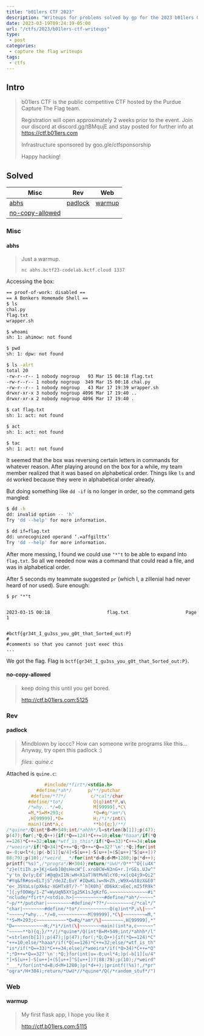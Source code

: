 ```yaml
---
title: "b01lers CTF 2023"
description: "Writeups for problems solved by gp for the 2023 b01lers CTF competition."
date: 2023-03-19T09:24:19-05:00
url: "/ctfs/2023/b01lers-ctf-writeups"
type:
 - post
categories:
 - capture the flag writeups
tags:
 - ctfs
---
```


## Intro

> b01lers CTF is the public competitive CTF hosted by the Purdue Capture The
> Flag team.
>
> Registration will open approximately 2 weeks prior to the event. Join our
> discord at discord.gg/tBMqujE and stay posted for further info at
> https://ctf.b01lers.com
>
> Infrastructure sponsored by goo.gle/ctfsponsorship
>
> Happy hacking!

## Solved

| Misc                                | Rev                 | Web               |
| ----------------------------------- | ------------------- | ----              |
| [abhs](abhs)                        | [padlock](#padlock) | [warmup](#warmup) |
| [no-copy-allowed](#no-copy-allowed) |                     |                   |

### Misc

#### abhs

> Just a warmup.
>
> `nc abhs.bctf23-codelab.kctf.cloud 1337`

Accessing the box:

```bash
== proof-of-work: disabled ==
== A Bonkers Homemade Shell ==
$ ls
chal.py
flag.txt
wrapper.sh

$ whoami
sh: 1: ahimow: not found

$ pwd
sh: 1: dpw: not found

$ ls -alrt
total 20
-rw-r--r-- 1 nobody nogroup   93 Mar 15 00:18 flag.txt
-rw-r--r-- 1 nobody nogroup  349 Mar 15 00:18 chal.py
-rw-r--r-- 1 nobody nogroup   43 Mar 17 19:39 wrapper.sh
drwxr-xr-x 3 nobody nogroup 4096 Mar 17 19:40 ..
drwxr-xr-x 2 nobody nogroup 4096 Mar 17 19:40 .

$ cat flag.txt
sh: 1: act: not found

$ act
sh: 1: act: not found

$ tac
sh: 1: act: not found
```

It seemed that the box was reversing certain letters in commands for
whatever reason. After playing around on the box for a while, my team
member realized that it was based on alphabetical order. Things like
`ls` and `dd` worked because they were in alphabetical order already.

But doing something like `dd -if` is no longer in order, so the command
gets mangled:

```bash
$ dd -h
dd: invalid option -- 'h'
Try 'dd --help' for more information.

$ dd if=flag.txt
dd: unrecognized operand ‘.=affgilttx’
Try 'dd --help' for more information.
```

After more messing, I found we could use `"*"t` to be able to expand
into `flag.txt`. So all we needed now was a command that could
read a file, and was in alphabetical order.

After 5 seconds my teammate suggested `pr` (which I, a zillenial had
never heard of nor used). Sure enough:

```
$ pr "*"t


2023-03-15 00:18                     flag.txt                     Page 1


#bctf{gr34t_I_gu3ss_you_g0t_that_5orted_out:P}
#
#comments so that you cannot just exec this
...
```

We got the flag. Flag is `bctf{gr34t_I_gu3ss_you_g0t_that_5orted_out:P}`.

#### no-copy-allowed

> keep doing this until you get bored.
>
> http://ctf.b01lers.com:5125

### Rev

#### padlock

> Mindblown by ioccc? How can someone write programs like this... Anyway, try open this padlock :)
>
> _files: quine.c_

Attached is `quine.c`:

```c
              #include/*firt*/<stdio.h>
           #define/*ah*/      p/**/putchar
         #define/*??*/         c/*cal*/char
        #define/*to*/           Q(q)int*P,u\
        /*why...*/=0,           M[99999],*C\
        =M,*S=M+293;c           *Q=#q/*am*/\
        ,H[99999],*D=           H;/*i*/int(\
        main)(int*a,c           **b){q;}/**/
/*quine*/Q(int*B=M+549;int/*ahhh*/l=strlen(b[1]);p(47);
p(47);for(;*Q;Q++){if(*Q==124)*C++=10;else/*haaa*/if(*Q
==126)*C++=32;else/*wtf_is_this*/if(*Q==33)*C++=34;else
/*woeira*/if(*Q>34)*C++=*Q;*D++=*Q==32?'\n':*Q;}for(int
u=-0;u<l*4;)p(-b[1][u/4]+S[u++]-S[u++]+(S[u++]^S[u++])?
88:79);p(10);/*weird___*/for(int*d=B;d<M+1280;)p(*d++);
printf("%s)",/*progra*/H+304);return/*UwU*/0**"^O{(u4X"
"z}e(tiIh.p+}Kj<&eb]0@sHecW^[.xroBCW=N3nG+r.]rGEs.UJw^"
"y'tn_Qv(y;Ed')#@q@xI1N:wH<X1aT)NtMvNlcY0;+x[cQ4j9>Qi2"
"#Yq&fR#os=ELTjS^/deJZ;EuY`#IQwKL)w<N<Zh,;W9X=&t0zX&E0"
"e<_3SVaLs(pXk6z-XGHTx8T/?-^`h[K0h}`dD6kX:vEeC,mI5fR9k"
"]{;yfO0Wg/1-Z^=WyUqN5XY1g25K1sJgKzfG.~~~~~~~~~~~~~~#i"
"nclude/*firt*/<stdio.h>|~~~~~~~~~~~#define/*ah*/~~~~~"
"~p/**/putchar|~~~~~~~~~#define/*??*/~~~~~~~~~c/*cal*/"
"char|~~~~~~~~#define/*to*/~~~~~~~~~~~Q(q)int*P,u\|~~~"
"~~~~~/*why...*/=0,~~~~~~~~~~~M[99999],*C\|~~~~~~~~=M,"
"*S=M+293;c~~~~~~~~~~~*Q=#q/*am*/\|~~~~~~~~,H[99999],*"
"D=~~~~~~~~~~~H;/*i*/int(\|~~~~~~~~main)(int*a,c~~~~~~"
"~~~~~**b){q;}/**/|/*quine*/Q(int*B=M+549;int/*ahhh*/l"
"=strlen(b[1]);p(47);|p(47);for(;*Q;Q++){if(*Q==124)*C"
"++=10;else/*haaa*/if(*Q|==126)*C++=32;else/*wtf_is_th"
"is*/if(*Q==33)*C++=34;else|/*woeira*/if(*Q>34)*C++=*Q"
";*D++=*Q==32?'\n':*Q;}for(int|u=-0;u<l*4;)p(-b[1][u/4"
"]+S[u++]-S[u++]+(S[u++]^S[u++])?|88:79);p(10);/*weird"
"___*/for(int*d=B;d<M+1280;)p(*d++);|printf(!%s)!,/*pr"
"ogra*/H+304);return/*UwU*//*quine*/Q(/*random_stuf*/")
```

### Web

#### warmup

> My first flask app, I hope you like it
>
> http://ctf.b01lers.com:5115

